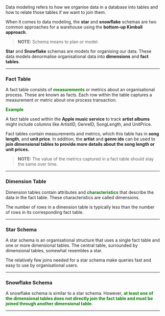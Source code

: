 
Data modeling refers to how we organise data in a database into tables and how to relate those tables if we want to join them.

When it comes to data modeling, the **star** and **snowflake** schemas are two common approaches for a warehouse using the **bottom-up Kimball approach**.

> **NOTE:** Schema means to plan or model.

**Star** and **Snowflake** schemas are models for organising our data. These data models denormalise organisational data into **dimensions** and **fact tables**.

---
### Fact Table

A fact table consists of <span style="color:green;font-weight:bold;">measurements</span> or metrics about an organisational process. These are known as facts. Each row within the table captures a measurement or metric about one process transaction.

<span style="color:green;font-weight:bold;">Example</span>

A fact table used within the **Apple music service** to track **artist albums** might include columns like ArtistID, GenreID, SongLength, and UnitPrice.

Fact tables contain measurements and metrics, which this table has in **song length**, and **unit price**. In addition, the **artist** and **genre ids** can be used to **join dimensional tables to provide more details about the song length or unit prices.**

> **NOTE:** The value of the metrics captured in a fact table should stay the same over time.

---
### Dimension Table

Dimension tables contain attributes and <span style="color:green;font-weight:bold;">characteristics</span> that describe the data in the fact table. These characteristics are called dimensions.

The number of rows in a dimension table is typically less than the number of rows in its corresponding fact table.

---
### Star Schema

A star schema is an organisational structure that uses a single fact table and one or more dimensional tables. The central table, surrounded by dimensional tables, somewhat resembles a star. 

The relatively few joins needed for a star schema make queries fast and easy to use by organisational users.

---
### Snowflake Schema

A snowflake schema is similar to a star schema. However, <span style="color:green;font-weight:bold">at least one of the dimensional tables does not directly join the fact table and must be joined through another dimensional table.</span>

---
